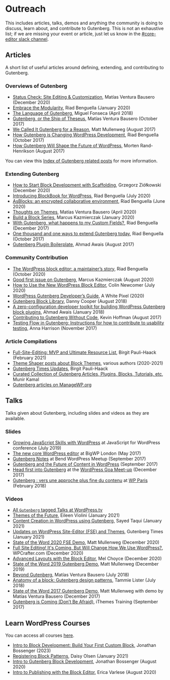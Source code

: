 # Outreach

This includes articles, talks, demos and anything the community is doing to discuss, learn about, and contribute to Gutenberg. This is not an exhaustive list; if we are missing your event or article, just let us know in the [#core-editor slack channel](https://make.wordpress.org/chat/).

## Articles

A short list of useful articles around defining, extending, and contributing to Gutenberg.

### Overviews of Gutenberg

-   [Status Check: Site Editing & Customization](https://make.wordpress.org/core/2020/12/10/status-check-site-editing-and-customization/), Matías Ventura Bausero (December 2020)
-   [Embrace the Modularity](https://riad.blog/2020/01/28/embrace-the-modularity/), Riad Benguella (January 2020)
-   [The Language of Gutenberg](https://lamda.blog/2018/04/22/the-language-of-gutenberg/), Miguel Fonseca (April 2018)
-   [Gutenberg, or the Ship of Theseus](https://matiasventura.com/post/gutenberg-or-the-ship-of-theseus/), Matías Ventura Bausero (October 2017)
-   [We Called It Gutenberg for a Reason](https://ma.tt/2017/08/we-called-it-gutenberg-for-a-reason/), Matt Mullenweg (August 2017)
-   [How Gutenberg is Changing WordPress Development](https://riad.blog/2017/10/06/how-gutenberg-is-changing-wordpress-development/), Riad Benguella (October 2017)
-   [How Gutenberg Will Shape the Future of WordPress](https://www.linkedin.com/pulse/gutenberg-morten-rand-hendriksen/), Morten Rand-Henrikson (August 2017)

You can view this [Index of Gutenberg related posts](https://make.wordpress.org/core/handbook/references/keeping-up-with-gutenberg-index/) for more information.

### Extending Gutenberg

-   [How to Start Block Development with Scaffolding](https://gziolo.pl/2020/12/22/how-to-start-block-development-with-scaffolding/), Grzegorz Ziółkowski (December 2020)
-   [Introducing BlockBook for WordPress](https://riad.blog/2020/07/22/introducing-blockbook-for-wordpress/), Riad Benguella (July 2020)
-   [AsBlocks: an encrypted collaborative environment](https://riad.blog/2020/06/11/write-as-blocks-in-an-encrypted-collaborative-environment/), Riad Benguella (June 2020)
-   [Thoughts on Themes](https://matiasventura.com/post/thoughts-on-themes/), Matías Ventura Bausero (April 2020)
-   [Build a Block Series](https://mkaz.blog/code/build-a-block-series-1/), Marcus Kazmierczak (January 2020)
-   [With Gutenberg, what happens to my Custom Fields?](https://riad.blog/2017/12/11/with-gutenberg-what-happens-to-my-custom-fields/), Riad Benguella (December 2017)
-   [One thousand and one ways to extend Gutenberg today](https://riad.blog/2017/10/16/one-thousand-and-one-way-to-extend-gutenberg-today/), Riad Benguella (October 2017)
-   [Gutenberg Plugin Boilerplate](https://github.com/ahmadawais/Gutenberg-Boilerplate/), Ahmad Awais (August 2017)

### Community Contribution

-   [The WordPress block editor: a maintainer’s story](https://riad.blog/2020/10/26/the-wordpress-block-editor-a-maintainers-story/), Riad Benguella (October 2020)
-   [Good first issue on Gutenberg](https://mkaz.blog/code/good-first-issue-on-gutenberg/), Marcus Kazmierczak (August 2020)
-   [How to Use the New WordPress Block Editor](https://www.codeinwp.com/blog/wordpress-gutenberg-guide/), Colin Newcomer (July 2020)
-   [WordPress Gutenberg Developer’s Guide](https://awhitepixel.com/guides/wordpress-gutenberg-developers-guide/), A White Pixel (2020)
-   [Gutenberg Block Library](https://editorblockswp.com/library), Danny Cooper (August 2018)
-   [A zero-configuration developer toolkit for building WordPress Gutenberg block plugins](https://ahmadawais.com/create-guten-block-toolkit/), Ahmad Awais (January 2018)
-   [Contributing to Gutenberg Without Code](https://wordimpress.com/a-pot-stirrer-amongst-chefs-contributing-to-gutenberg-without-code/), Kevin Hoffman (August 2017)
-   [Testing Flow in Gutenberg: Instructions for how to contribute to usability testing](https://make.wordpress.org/test/2017/11/22/testing-flow-in-gutenberg/), Anna Harrison (November 2017)

### Article Compilations

-   [Full-Site-Editing: MVP and Ultimate Resource List](https://gutenbergtimes.com/full-site-editing/), Birgit Pauli-Haack (February 2021)
-   [Theme Shaper posts about Block Themes](https://themeshaper.com/tag/block-based-themes/), various authors (2020-2021)
-   [Gutenberg Times Updates](https://gutenbergtimes.com/category/updates/), Birgit Pauli-Haack
-   [Curated Collection of Gutenberg Articles, Plugins, Blocks, Tutorials, etc](http://gutenberghub.com/), Munir Kamal
-   [Gutenberg articles on ManageWP.org](https://managewp.org/search?q=gutenberg)

## Talks

Talks given about Gutenberg, including slides and videos as they are available.

### Slides

-   [Growing JavaScript Skills with WordPress](https://gziolo.pl/2019/07/15/growing-javascript-skills-with-wordpress/) at JavaScript for WordPress conference (July 2019)
-   [The new core WordPress editor](http://kimb.me/talk-bigwp-london-new-core-wordpress-editor/) at BigWP London (May 2017)
-   [Gutenberg Notes](http://haiku2.com/2017/09/bend-wordpress-meetup-gutenberg-notes/) at Bend WordPress Meetup (September 2017)
-   [Gutenberg and the Future of Content in WordPress](https://www.slideshare.net/andrewmduthie/gutenberg-and-the-future-of-content-in-wordpress) (September 2017)
-   [Head first into Gutenberg](https://speakerdeck.com/prtksxna/head-first-into-gutenberg) at the [WordPress Goa Meet-up](https://www.meetup.com/WordPressGoa/events/245275573/) (December 2017)
-   [Gutenberg : vers une approche plus fine du contenu](https://imathi.eu/2018/02/16/gutenberg-vers-une-approche-plus-fine-du-contenu/) at [WP Paris](https://wpparis.fr/) (February 2018)

### Videos

-   [All `Gutenberg` tagged Talks at WordPress.tv](https://wordpress.tv/tag/gutenberg/)
-   [Themes of the Future](https://wordpress.tv/2021/01/21/eileen-violini-themes-of-the-future-the-new-frontier-of-gutenberg-block-based-themes-and-theme-development/), Eileen Violini (January 2021)
-   [Content Creation in WordPress using Gutenberg](https://wordpress.tv/2021/02/06/sayed-taqui-content-creation-in-wordpress-using-gutenberg/),
    Sayed Taqui (January 2021)
-   [Updates on WordPress Site-Editor (FSE) and Themes](https://www.youtube.com/watch?v=z-5OJq-OBjI&t), Gutenberg Times (January 2021)
-   [State of the Word 2020 FSE Demo](https://youtu.be/QI3qCoiuG3w?t=1279), Matt Mullenweg (December 2020)
-   [Full Site Editing! It's Coming, But Will Change How We Use WordPress?](https://www.youtube.com/watch?v=JHxsDSAImn0), WPCrafter.com (December 2020)
-   [Advanced Layouts with the Block Editor](https://wordpress.tv/2020/12/06/advanced-layouts-with-the-block-editor/), Mel Choyce (December 2020)
-   [State of the Word 2019 Gutenberg Demo](https://www.youtube.com/watch?v=LezbkeV059Q), Matt Mullenweg (December 2019)
-   [Beyond Gutenberg](https://wordpress.tv/2018/07/09/matias-ventura-beyond-gutenberg/), Matías Ventura Bausero (July 2018)
-   [Anatomy of a block: Gutenberg design patterns](https://wordpress.tv/2018/07/08/tammie-lister-anatomy-of-a-block-gutenberg-design-patterns/), Tammie Lister (July 2018)
-   [State of the Word 2017 Gutenberg Demo](https://youtu.be/XOY3ZUO6P0k?t=2100), Matt Mullenweg with demo by Matías Ventura Bausero (December 2017)
-   [Gutenberg is Coming (Don’t Be Afraid)](https://training.ithemes.com/webinar/gutenberg-is-coming-dont-be-afraid/), iThemes Training (September 2017)

## Learn WordPress Courses

You can access all courses [here](https://learn.wordpress.org/).

-   [Intro to Block Development: Build Your First Custom Block](https://learn.wordpress.org/course/introduction-to-block-development-build-your-first-custom-block/), Jonathan Bossenger (2023) 
-   [Registering Block Patterns](https://learn.wordpress.org/workshop/registering-block-patterns/), Daisy Olsen (January 2021)
-   [Intro to Gutenberg Block Development](https://learn.wordpress.org/workshop/intro-to-gutenberg-block-development/), Jonathan Bossenger (August 2020)
-   [Intro to Publishing with the Block Editor](https://learn.wordpress.org/workshop/intro-to-publishing-with-the-block-editor/), Erica Varlese (August 2020)
